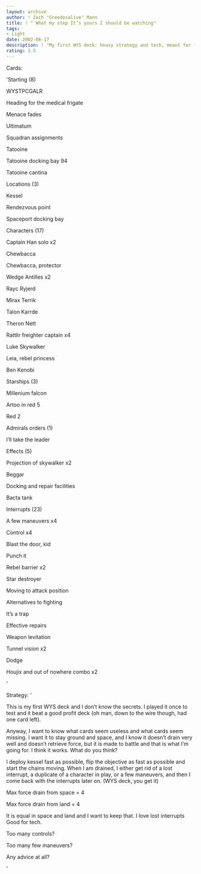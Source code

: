```yaml
---
layout: archive
author: ! Zach "Greedosalive" Mann
title: ! " What my step It’s yours I should be watching"
tags:
- Light
date: 2002-06-17
description: ! "My first WYS deck: heavy strategy and tech, meant for fighting ground and space. I would really appreciate any advice"
rating: 3.5
---
```

Cards: 

'Starting (8) 


WYSTPCGALR

Heading for the medical frigate

Menace fades

Ultimatum

Squadran assignments

Tatooine

Tatooine docking bay 94

Tatooine cantina


Locations (3)


Kessel

Rendezvous point

Spaceport docking bay


Characters (17)


Captain Han solo x2

Chewbacca

Chewbacca, protector

Wedge Antilles x2

Rayc Ryjerd

Mirax Terrik

Talon Karrde

Theron Nett

Rattlir freighter captain x4

Luke Skywalker

Leia, rebel princess

Ben Kenobi


Starships (3)


Millenium falcon

Artoo in red 5

Red 2


Admirals orders (1)


I’ll take the leader


Effects (5)


Projection of skywalker x2

Beggar

Docking and repair facilities

Bacta tank


Interrupts (23)


A few maneuvers x4

Control x4

Blast the door, kid

Punch it

Rebel barrier x2

Star destroyer

Moving to attack position

Alternatives to fighting

It’s a trap

Effective repairs

Weapon levitation

Tunnel vision x2

Dodge

Houjix and out of nowhere combo x2




'

Strategy: '

 
This is my first WYS deck and I don’t know the secrets. I played it once to test and it beat a good profit deck (oh man, down to the wire though, had one card left).


Anyway, I want to know what cards seem useless and what cards seem missing. I want it to stay ground and space, and I know it doesn’t drain very well and doesn’t retrieve force, but it is made to battle and that is what I’m going for. I think it works. What do you think?


I deploy kessel fast as possible, flip the objective as fast as possible and start the chains moving. When I am drained, I either get rid of a lost interrupt, a duplicate of a character in play, or a few maneuvers, and then I come back with the interrupts later on. (WYS deck, you get it)



Max force drain from space = 4

Max force drain from land = 4


It is equal in space and land and I want to keep that. I love lost interrupts Good for tech.


Too many controls?

Too many few maneuvers?


Any advice at all?


'